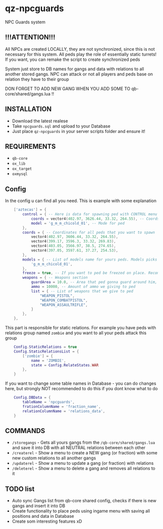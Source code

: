 # qz-npcguards
NPC Guards system

## !!!ATTENTION!!!

All NPCs are created LOCALLY, they are not synchronized, since this is not necessary for this system. All peds play the role of essentially static turrets! If you want, you can remake the script to create synchronized peds

System just store to DB names for gangs and data with relations to all another stored gangs. NPC can attack or not all players and peds base on relation they have to their group

DON FORGET TO ADD NEW GANG WHEN YOU ADD SOME TO qb-core/shared/gangs.lua !!

## INSTALLATION
 - Download the latest realese
 - Take `npcguards.sql` and upload to your Database
 - Just place `qz-npcguards` in your server scripts folder and ensure it!

## REQUIREMENTS
 - `qb-core`
 - `ox_lib`
 - `ox_target`
 - `oxmysql`

## Config

In the config u can find all you need. This is example with some explanation

```lua
    ['aztecas'] = {
        control = { -- Here is data for spawning ped with CONTROL menu for all ur guards
            coords = vector4(402.97, 3626.44, 33.32, 264.55), -- Coords for this ped
            model = 'g_m_m_chicold_01', -- Mode for ped
        },
        coords = { -- Coordinates for all peds that you want to spawn
            vector4(402.97, 3606.44, 33.32, 264.55),
            vector4(399.17, 3596.3, 33.32, 269.83),
            vector4(403.05, 3566.97, 38.5, 274.65),
            vector4(397.05, 3597.61, 37.27, 254.53),
        },
        models = { -- List of models name for yours peds. Models picks randomly
            'g_m_m_chicold_01',
        },
        freeze = true, -- If you want to ped be freezed on place. Recomended to leave it true.
        weapons = { -- Weapons section
            guardArea = 10.0, -- Area that ped gonna guard around him, THIS OPTION NEED IF freeze IS SET TO FALSE! Just leave it 10.0
            ammo = 10000, -- Amount of ammo we giving to ped
            list = { -- List of weapons that we give to ped
                "WEAPON_PISTOL",
                "WEAPON_COMBATPISTOL",
                "WEAPON_ASSAULTRIFLE",
            }
        },
    },
```
This part is responsible for static relations. For example you have peds with relations group named `zombie` and you want to all your peds attack this group

```lua
    Config.StaticRelations = true
    Config.StaticRelationsList = {
        ['zombie'] = {
            name = 'ZOMBIE',
            state = Config.RelateStates.WAR
        },
    }
```

If you want to change some table names in Database - you can do changes here, but strongly NOT recommended to do this if you dont know what to do

```lua
    Config.DBData = {
        tableName = 'npcguards',
        frationColumnName = 'fraction_name',
        relationColumnName = 'relations_data',
    }
```

## COMMANDS

 - `/storegangs` - Gets all yours gangs from the `/qb-core/shared/gangs.lua` and save it into DB with all NEUTRAL relations between each other
 - `/createrel` - Show a menu to create a NEW gang (or fraction) with some new custom relations to all another gangs
 - `/updaterel` - Show a menu to update a gang (or fraction) with relations
 - `/deleterel` - Show a menu to delete a gang and removes all relations to it

 ## TODO list
 - Auto sync Gangs list from qb-core shared config, checks if there is new gangs and insert it into DB
 - Create functionality to place peds using ingame menu with saving all positions and data in Database
 - Create som interesting features xD
